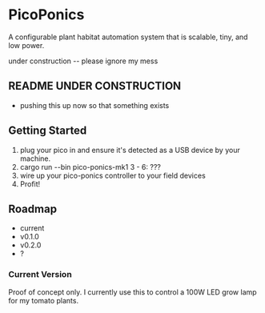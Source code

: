 # PicoPonics

A configurable plant habitat automation system that is scalable, tiny,
and low power.

under construction -- please ignore my mess

## README UNDER CONSTRUCTION
- pushing this up now so that something exists

## Getting Started
1. plug your pico in and ensure it's detected as a USB device by your machine.
2. cargo run --bin pico-ponics-mk1
3 - 6: ???
7. wire up your pico-ponics controller to your field devices
8. Profit!


## Roadmap
- current
- v0.1.0
- v0.2.0
- ?


### Current Version
Proof of concept only.  I currently use this to control a 100W LED grow lamp
for my tomato plants.  